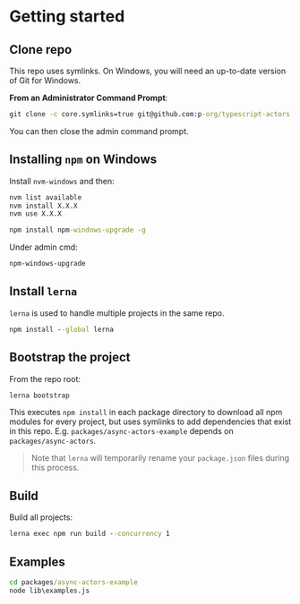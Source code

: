 # Getting started

## Clone repo

This repo uses symlinks. On Windows, you will need an up-to-date version of Git for Windows.

**From an Administrator Command Prompt**:

```cmd
git clone -c core.symlinks=true git@github.com:p-org/typescript-actors.git
```

You can then close the admin command prompt.

## Installing `npm` on Windows

Install `nvm-windows` and then:

```cmd
nvm list available
nvm install X.X.X
nvm use X.X.X

npm install npm-windows-upgrade -g
```

Under admin cmd:

```cmd
npm-windows-upgrade
```

## Install `lerna`

`lerna` is used to handle multiple projects in the same repo.

```cmd
npm install --global lerna
```

## Bootstrap the project

From the repo root:

```cmd
lerna bootstrap
```

This executes `npm install` in each package directory to download all npm modules for every project, but uses symlinks to add dependencies that exist in this repo. E.g. `packages/async-actors-example` depends on `packages/async-actors`.
> Note that `lerna` will temporarily rename your `package.json` files during this process.

 ## Build

Build all projects:

```cmd
lerna exec npm run build --concurrency 1
``` 

## Examples

```cmd
cd packages/async-actors-example
node lib\examples.js
```


